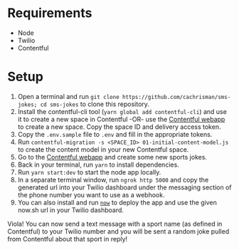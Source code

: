 # Requirements

- Node
- Twilio
- Contentful

# Setup

1. Open a terminal and run `git clone https://github.com/cachrisman/sms-jokes; cd sms-jokes` to clone this repository.
1. Install the contentful-cli tool (`yarn global add contentful-cli`) and use it to create a new space in Contentful -OR- use the [Contentful webapp](https://app.contentful.com) to create a new space. Copy the space ID and delivery access token.
1. Copy the `.env.sample` file to `.env` and fill in the appropriate tokens.
1. Run `contentful-migration -s <SPACE_ID> 01-initial-content-model.js` to create the content model in your new Contentful space.
1. Go to the [Contentful webapp](https://app.contentful.com) and create some new sports jokes.
1. Back in your terminal, run `yarn` to install dependencies.
1. Run `yarn start:dev` to start the node app locally.
1. In a separate terminal window, run `ngrok http 5000` and copy the generated url into your Twilio dashboard under the messaging section of the phone number you want to use as a webhook.
1. You can also install and run [`now`](https://now.sh) to deploy the app and use the given now.sh url in your Twilio dashboard.

Viola! You can now send a text message with a sport name (as defined in Contentful) to your Twilio number and you will be sent a random joke pulled from Contentful about that sport in reply!
